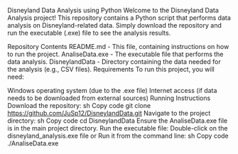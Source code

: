 Disneyland Data Analysis using Python
Welcome to the Disneyland Data Analysis project! This repository contains a Python script that performs data analysis on Disneyland-related data. Simply download the repository and run the executable (.exe) file to see the analysis results.

Repository Contents
README.md - This file, containing instructions on how to run the project.
AnaliseData.exe - The executable file that performs the data analysis.
DisneylandData - Directory containing the data needed for the analysis (e.g., CSV files).
Requirements
To run this project, you will need:

Windows operating system (due to the .exe file)
Internet access (if data needs to be downloaded from external sources)
Running Instructions
Download the repository:
sh
Copy code
git clone https://github.com/JuSp12/DisneylandData.git
Navigate to the project directory:
sh
Copy code
cd DisneylandData
Ensure the AnaliseData.exe file is in the main project directory.
Run the executable file:
Double-click on the disneyland_analysis.exe file or
Run it from the command line:
sh
Copy code
./AnaliseData.exe
